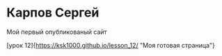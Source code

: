 

# Карпов Сергей
Мой первый опубликованый сайт

[урок 12]{https://ksk1000.github.io/lesson_12/ "Моя готовая страница"}
